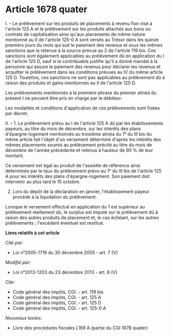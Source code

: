 # Article 1678 quater

I. – Le prélèvement sur les produits de placements à revenu fixe visé à l'article 125 A et le prélèvement sur les produits
attachés aux bons ou contrats de capitalisation ainsi qu'aux placements de même nature mentionné au II de l'article 125-0 A
sont versés au Trésor dans les quinze premiers jours du mois qui suit le paiement des revenus et sous les mêmes sanctions que
la retenue à la source prévue au 2 de l'article 119 bis. Ces sanctions sont également applicables au prélèvement dû en
application du I de l'article 125 D, sauf si le contribuable justifie qu'il a donné mandat à la personne qui assure le
paiement des revenus pour déclarer les revenus et acquitter le prélèvement dans les conditions prévues au IV du même article
125 D. Toutefois, ces sanctions ne sont pas applicables au prélèvement dû à raison des produits et gains mentionnés au II de
l'article 125 D.

Les prélèvements mentionnés à la première phrase du premier alinéa du présent I ne peuvent être pris en charge par le
débiteur.

Les modalités et conditions d'application de ces prélèvements sont fixées par décret.

II. – 1. Le prélèvement prévu au I de l'article 125 A dû par les établissements payeurs, au titre du mois de décembre, sur
les intérêts des plans d'épargne-logement mentionnés au troisième alinéa du 1° du III bis du même article fait l'objet d'un
versement déterminé d'après les intérêts des mêmes placements soumis au prélèvement précité au titre du mois de décembre de
l'année précédente et retenus à hauteur de 90 % de leur montant.

Ce versement est égal au produit de l'assiette de référence ainsi déterminée par le taux du prélèvement prévu au 1° du III
bis de l'article 125 A pour les intérêts des plans d'épargne-logement. Son paiement doit intervenir au plus tard le 15
octobre.

2. Lors du dépôt de la déclaration en janvier, l'établissement payeur procède à la liquidation du prélèvement.

Lorsque le versement effectué en application du 1 est supérieur au prélèvement réellement dû, le surplus est imputé sur le
prélèvement dû à raison des autres produits de placement et, le cas échéant, sur les autres prélèvements ; l'excédent
éventuel est restitué.

**Liens relatifs à cet article**

_Cité par_:

  - Loi n°2005-1719 du 30 décembre 2005 - art. 7 (V)

_Modifié par_:

  - Loi n°2013-1203 du 23 décembre 2013 - art. 8 (V)

_Cite_:

  - Code général des impôts, CGI. - art. 119 bis
  - Code général des impôts, CGI. - art. 125 A
  - Code général des impôts, CGI. - art. 125 D
  - Code général des impôts, CGI. - art. 125-0 A

_Nouveaux textes_:

  - Livre des procédures fiscales L169 A (partie du CGI 1678 quater)
